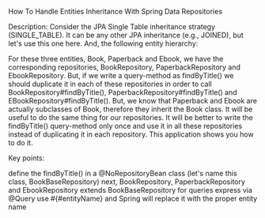 How To Handle Entities Inheritance With Spring Data Repositories

Description: Consider the JPA Single Table inheritance strategy (SINGLE_TABLE). It can be any other JPA inheritance (e.g., JOINED), but let's use this one here. And, the following entity hierarchy:



For these three entities, Book, Paperback and Ebook, we have the corresponding repositories, BookRepository, PaperbackRepository and EbookRepository. But, if we write a query-method as findByTitle() we should duplicate it in each of these repositories in order to call BookRepository#findByTitle(), PaperbackRepository#findByTitle() and EBookRepository#findByTitle(). But, we know that Paperback and Ebook are actually subclasses of Book, therefore they inherit the Book class. It will be useful to do the same thing for our repositories. It will be better to write the findByTitle() query-method only once and use it in all these repositories instead of duplicating it in each repository. This application shows you how to do it.

Key points:

define the findByTitle() in a @NoRepositoryBean class (let's name this class, BookBaseRepository)
next, BookRepository, PaperbackRepository and EbookRepository extends BookBaseRepository
for queries express via @Query use #{#entityName} and Spring will replace it with the proper entity name